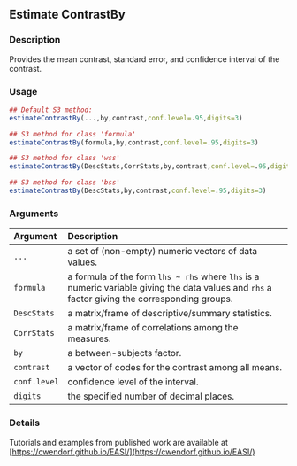 ## Estimate ContrastBy

### Description

Provides the mean contrast, standard error, and confidence interval of the contrast.

### Usage

```r
## Default S3 method:
estimateContrastBy(...,by,contrast,conf.level=.95,digits=3)

## S3 method for class 'formula'
estimateContrastBy(formula,by,contrast,conf.level=.95,digits=3)

## S3 method for class 'wss'
estimateContrastBy(DescStats,CorrStats,by,contrast,conf.level=.95,digits=3)

## S3 method for class 'bss'
estimateContrastBy(DescStats,by,contrast,conf.level=.95,digits=3)
```

### Arguments

Argument | Description
:-- | :--
```...``` | a set of (non-empty) numeric vectors of data values.
```formula``` | a formula of the form `lhs ~ rhs` where `lhs` is a numeric variable giving the data values and `rhs` a factor giving the corresponding groups.
```DescStats``` | a matrix/frame of descriptive/summary statistics.
```CorrStats``` | a matrix/frame of correlations among the measures.
```by``` | a between-subjects factor.
```contrast``` | a vector of codes for the contrast among all means.
```conf.level``` | confidence level of the interval.
```digits``` | the specified number of decimal places.

### Details

Tutorials and examples from published work are available at [https://cwendorf.github.io/EASI/](https://cwendorf.github.io/EASI/) 
